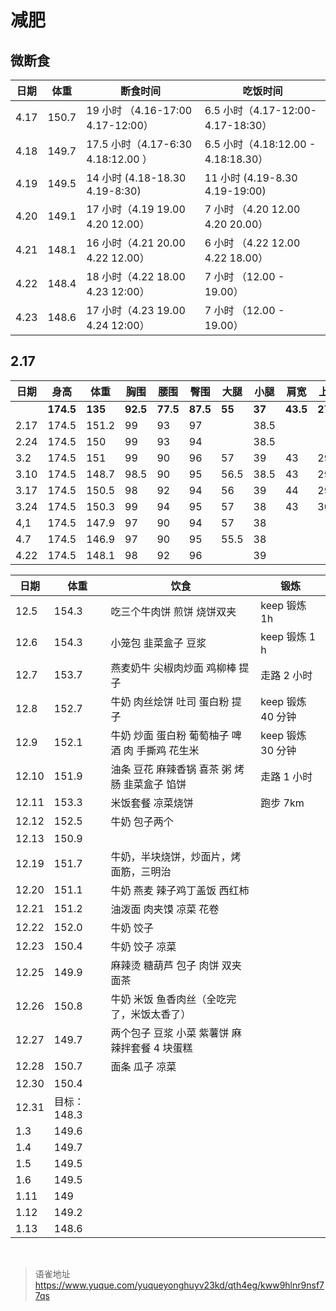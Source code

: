 # 减肥
## 微断食

| 日期 | 体重  | 断食时间                           | 吃饭时间                            |
| ---- | ----- | ---------------------------------- | ----------------------------------- |
| 4.17 | 150.7 | 19 小时 （4.16-17:00 4.17-12:00）  | 6.5 小时（4.17-12:00-4.17-18:30）   |
| 4.18 | 149.7 | 17.5 小时（4.17-6:30 4.18:12.00 ） | 6.5 小时（4.18:12.00 - 4.18:18.30） |
| 4.19 | 149.5 | 14 小时 (4.18-18.30 4.19-8:30)     | 11 小时 (4.19-8.30 4.19-19:00)      |
| 4.20 | 149.1 | 17 小时（4.19 19.00 4.20 12.00）   | 7 小时 （4.20 12.00 4.20 20.00）    |
| 4.21 | 148.1 | 16 小时（4.21 20.00 4.22 12.00）   | 6 小时 （4.22 12.00 4.22 18.00）    |
| 4.22 | 148.4 | 18 小时（4.22 18.00 4.23 12:00）   | 7 小时 （12.00 - 19.00）            |
| 4.23 | 148.6 | 17 小时（4.23 19.00 4.24 12:00）   | 7 小时 （12.00 - 19.00）            |

##

## 2.17

| 日期 | 身高      | 体重    | 胸围     | 腰围     | 臀围     | 大腿   | 小腿   | 肩宽     | 上臂     | 颈围     |
| ---- | --------- | ------- | -------- | -------- | -------- | ------ | ------ | -------- | -------- | -------- |
|      | **174.5** | **135** | **92.5** | **77.5** | **87.5** | **55** | **37** | **43.5** | **27.5** | **36.5** |
| 2.17 | 174.5     | 151.2   | 99       | 93       | 97       |        | 38.5   |          |          |          |
| 2.24 | 174.5     | 150     | 99       | 93       | 94       |        | 38.5   |          |          |          |
| 3.2  | 174.5     | 151     | 99       | 90       | 96       | 57     | 39     | 43       | 29       |          |
| 3.10 | 174.5     | 148.7   | 98.5     | 90       | 95       | 56.5   | 38.5   | 43       | 29.5     | 37.5     |
| 3.17 | 174.5     | 150.5   | 98       | 92       | 94       | 56     | 39     | 44       | 29.5     |          |
| 3.24 | 174.5     | 150.3   | 99       | 94       | 95       | 57     | 38     | 43       | 30       |          |
| 4,1  | 174.5     | 147.9   | 97       | 90       | 94       | 57     | 38     |          |          |          |
| 4.7  | 174.5     | 146.9   | 97       | 90       | 95       | 55.5   | 38     |          |          |          |
| 4.22 | 174.5     | 148.1   | 98       | 92       | 96       |        | 39     |          |          |          |

| 日期  | 体重        | 饮食                                            | 锻炼              |
| ----- | ----------- | ----------------------------------------------- | ----------------- |
| 12.5  | 154.3       | 吃三个牛肉饼 煎饼 烧饼双夹                      | keep 锻炼 1h      |
| 12.6  | 154.3       | 小笼包 韭菜盒子 豆浆                            | keep 锻炼 1 h     |
| 12.7  | 153.7       | 燕麦奶牛 尖椒肉炒面 鸡柳棒 提子                 | 走路 2 小时       |
| 12.8  | 152.7       | 牛奶 肉丝烩饼 吐司 蛋白粉 提子                  | keep 锻炼 40 分钟 |
| 12.9  | 152.1       | 牛奶 炒面 蛋白粉 葡萄柚子 啤酒 肉 手撕鸡 花生米 | keep 锻炼 30 分钟 |
| 12.10 | 151.9       | 油条 豆花 麻辣香锅 喜茶 粥 烤肠 韭菜盒子 馅饼   | 走路 1 小时       |
| 12.11 | 153.3       | 米饭套餐 凉菜烧饼                               | 跑步 7km          |
| 12.12 | 152.5       | 牛奶 包子两个                                   |                   |
| 12.13 | 150.9       |                                                 |                   |
| 12.19 | 151.7       | 牛奶，半块烧饼，炒面片，烤面筋，三明治          |                   |
| 12.20 | 151.1       | 牛奶 燕麦 辣子鸡丁盖饭 西红柿                   |                   |
| 12.21 | 151.2       | 油泼面 肉夹馍 凉菜 花卷                         |                   |
| 12.22 | 152.0       | 牛奶 饺子                                       |                   |
| 12.23 | 150.4       | 牛奶 饺子 凉菜                                  |                   |
| 12.25 | 149.9       | 麻辣烫 糖葫芦 包子 肉饼 双夹 面茶               |                   |
| 12.26 | 150.8       | 牛奶 米饭 鱼香肉丝（全吃完了，米饭太香了）      |                   |
| 12.27 | 149.7       | 两个包子 豆浆 小菜 紫薯饼 麻辣拌套餐 4 块蛋糕   |                   |
| 12.28 | 150.7       | 面条 瓜子 凉菜                                  |                   |
| 12.30 | 150.4       |                                                 |                   |
| 12.31 | 目标：148.3 |                                                 |                   |
| 1.3   | 149.6       |                                                 |                   |
| 1.4   | 149.7       |                                                 |                   |
| 1.5   | 149.5       |                                                 |                   |
| 1.6   | 149.5       |                                                 |                   |
| 1.11  | 149         |                                                 |                   |
| 1.12  | 149.2       |                                                 |                   |
| 1.13  | 148.6       |                                                 |                   |

<br>
  
> 语雀地址 https://www.yuque.com/yuqueyonghuyv23kd/qth4eg/kww9hlnr9nsf77qs